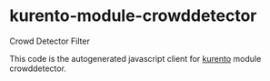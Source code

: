 kurento-module-crowddetector
============
Crowd Detector Filter

This code is the autogenerated javascript client for [kurento] module crowddetector.

[kurento]: http://www.kurento.org
